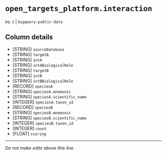 # `open_targets_platform.interaction`
`bq-1` | `bigquery-public-data`

## Column details
* [STRING]    `sourceDatabase`
* [STRING]    `targetA`
* [STRING]    `intA`
* [STRING]    `intABiologicalRole`
* [STRING]    `targetB`
* [STRING]    `intB`
* [STRING]    `intBBiologicalRole`
* [RECORD]    `speciesA`
* [STRING]    `speciesA.mnemonic`
* [STRING]    `speciesA.scientific_name`
* [INTEGER]   `speciesA.taxon_id`
* [RECORD]    `speciesB`
* [STRING]    `speciesB.mnemonic`
* [STRING]    `speciesB.scientific_name`
* [INTEGER]   `speciesB.taxon_id`
* [INTEGER]   `count`
* [FLOAT]     `scoring`

-------------------------------------------------------------------------------
*Do not make edits above this line.*
